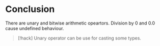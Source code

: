 # Conclusion

There are unary and bitwise arithmetic opeartors.
Division by 0 and 0.0 cause undefined behaviour.

> [!hack]
> Unary operator can be use for casting some types.


